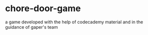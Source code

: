 # chore-door-game
a game developed with the help of codecademy material and in the guidance of gaper's team
